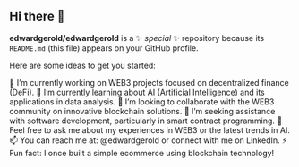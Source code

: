 ## Hi there 👋

**edwardgerold/edwardgerold** is a ✨ _special_ ✨ repository because its `README.md` (this file) appears on your GitHub profile.

Here are some ideas to get you started:

🔭 I’m currently working on WEB3 projects focused on decentralized finance (DeFi).
🌱 I’m currently learning about AI (Artificial Intelligence) and its applications in data analysis.
👯 I’m looking to collaborate with the WEB3 community on innovative blockchain solutions.
🤔 I’m seeking assistance with software development, particularly in smart contract programming.
💬 Feel free to ask me about my experiences in WEB3 or the latest trends in AI.
📫 You can reach me at: @edwardgerold or connect with me on LinkedIn.
⚡ Fun fact: I once built a simple ecommerce using blockchain technology!
